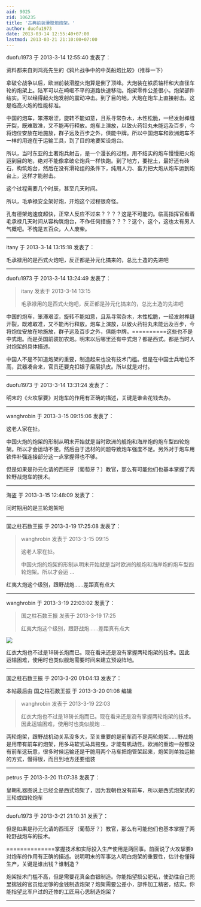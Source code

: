 ```yaml
---
aid: 9025
zid: 106235
title: '古典前装滑膛炮炮架。'
author: duofu1973
date: 2013-03-14 12:55:40+07:00
lastmod: 2013-03-21 21:10:00+07:00
---
```


duofu1973 于 2013-3-14 12:55:40 发表了：

资料都来自刘鸿亮先生的《鸦片战争中的中英船炮比较》（推荐一下）

拿破仑战争以后，欧洲前装滑膛火炮算是倒了顶峰。大炮装在铁质轴杆和大直径车轮的炮架上。陆军可以在崎岖不平的道路快速移动。炮架零件公差很小。炮架部件结实。可以经得起火炮发射的震动冲击。到了目的地，大炮在炮车上直接射击。这是临高火炮的性能标准。

中国的炮车，笨滞艰涩，旋转不能如意，且系寻常杂木，木性松脆，一经发射榫缝开裂，既难取准，又不能再行释放。炮车上演放，以致火药铅丸未能远及百步，今将炮位安放在地施放，群子远及百步之外，俱能中牌。所以中国炮车和欧洲炮车不一样的用途在于运输工具，到了目的地要架设炮台。

所以，当时东亚的土著炮兵射击，是一个漫长的过程。用不结实的炮车慢慢把火炮运到目的地，绝对不能像拿破仑炮兵一样快跑。到了地方，要挖土，最好还有砖石，构筑炮台，然后在没有滑轮组的条件下，纯用人力、畜力把大炮从炮车运到炮台上，这样才能射击。

这个过程需要几个时辰，甚至几天时间。

所以，毛承禄安全架好炮，开炮这个过程很奇怪。

孔有德架炮速度超快，正常人反应不过来？？？？这是不可能的。临高指挥官看着毛承禄几天时间从容构筑炮台，不作任何措施？？？？这个，这个，这也太有男人气概吧。不愧是五百众，人人废柴。

---------

itany 于 2013-3-14 13:15:18 发表了：

毛承禄用的是西式火炮吧，反正都是孙元化搞来的，总比土造的先进吧

---------

duofu1973 于 2013-3-14 13:24:49 发表了：

> itany 发表于 2013-3-14 13:15
> 
> 毛承禄用的是西式火炮吧，反正都是孙元化搞来的，总比土造的先进吧



中国的炮车，笨滞艰涩，旋转不能如意，且系寻常杂木，木性松脆，一经发射榫缝开裂，既难取准，又不能再行释放。炮车上演放，以致火药铅丸未能远及百步，今将炮位安放在地施放，群子远及百步之外，俱能中牌。==========这些也不是中式炮。而是英国前装加农炮。明末以后哪里还有中式炮？都是西式。都是当时人对炮架的具体描述。

中国人不是不知道炮架的重要，制造起来也没有技术门槛。但是在中国士兵地位不高，武器凑合来，官员还要克扣银子层层扒皮。所以就是对付。

---------

duofu1973 于 2013-3-14 13:31:24 发表了：

明末的《火攻挈要》对炮车的作用有正确的描述，关键是谁会花钱去办。

---------

wanghrobin 于 2013-3-15 09:15:06 发表了：

这老人家在扯。

中国火炮的炮架的形制从明末开始就是当时欧洲的舰炮和海岸炮的炮车型四轮炮架。所以才会运动不便。然后由于选材的问题导致炮车强度不足。另外对于炮车用铁件补强连接部分这一点掌握得也不够。

但是如果是孙元化请的西班牙（葡萄牙？）教官，那么有可能他们也基本掌握了两轮野战炮车的技术。

---------

海盗 于 2013-3-15 12:48:09 发表了：

同时期用的是三轮炮架吧

---------

国之柱石数王振 于 2013-3-19 17:25:08 发表了：

> wanghrobin 发表于 2013-3-15 09:15
> 
> 这老人家在扯。
> 
> 中国火炮的炮架的形制从明末开始就是当时欧洲的舰炮和海岸炮的炮车型四轮炮架。所以才会运 ...



红夷大炮这个级别，跟野战炮……差距真有点大

---------

wanghrobin 于 2013-3-19 22:03:02 发表了：

> 国之柱石数王振 发表于 2013-3-19 17:25
> 
> 红夷大炮这个级别，跟野战炮……差距真有点大



![](http://upload.wikimedia.org/wikipedia/commons/thumb/3/3a/16th_Century_Artillerie.jpg/800px-16th_Century_Artillerie.jpg)

红衣大炮也不过是18磅长炮而已。现在看来还是没有掌握两轮炮架的技术。因此运输困难，使用时也类似舰炮需要时间来建立预设阵地。

---------

国之柱石数王振 于 2013-3-20 01:04:13 发表了：

本帖最后由 国之柱石数王振 于 2013-3-20 01:08 编辑 


> 
> wanghrobin 发表于 2013-3-19 22:03
> 
> 红衣大炮也不过是18磅长炮而已。现在看来还是没有掌握两轮炮架的技术。因此运输困难，使用时也类似舰炮 ...



两轮炮架，跟野战机动关系没多大，至关重要的是前车而不是两轮炮架……野战炮是用带有前车的炮架，用多马软式马具拖曳，才能有机动性。欧洲的重炮一般都没有前车这玩意，很多时候运输还是干脆用两个马车把炮管架起来，炮架则单独运输的方式，慢得很，而且到地方还要组装

---------

petrus 于 2013-3-20 11:07:38 发表了：

皇朝礼器图说上已经全是西式炮架了，因为我朝也没有前车，所以是西式炮架式的三轮或四轮炮车

---------

duofu1973 于 2013-3-21 21:10:31 发表了：

但是如果是孙元化请的西班牙（葡萄牙？）教官，那么有可能他们也基本掌握了两轮野战炮车的技术。

==============掌握技术和实际投入生产使用是两回事。前面说了火攻挈要》对炮车的作用有正确的描述。说明明末的军事达人明白炮架的重要性，估计也懂得生产，关键是谁出钱？谁制造？

炮架技术门槛不高，但是需要花真金白银制造。你能指望损公肥私，使劲往自己兜里揣钱的官员给足够的金钱制造炮架？炮架需要公差小，部件加工精密，结实。你能指望比军户过的还惨的工匠用心思制造炮架？

---------

